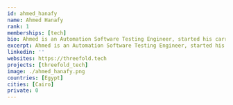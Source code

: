 ```yaml
---
id: ahmed_hanafy
name: Ahmed Hanafy
rank: 1
memberships: [tech]
bio: Ahmed is an Automation Software Testing Engineer, started his carreer at Codescalers, and now has about a year experience in Cloudcomputing software. Engineer fell in love with Threefold I believe that Threefold is changing the world by building the new neutral internet, it's a great experience to be part of this. 
excerpt: Ahmed is an Automation Software Testing Engineer, started his carreer at Codescalers.
linkedin: ''
websites: https://threefold.tech
projects: [threefold_tech]
image: ./ahmed_hanafy.png
countries: [Egypt]
cities: [Cairo]
private: 0
---
```

